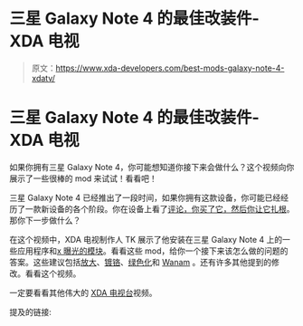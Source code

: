 # 三星 Galaxy Note 4 的最佳改装件- XDA 电视

> 原文：<https://www.xda-developers.com/best-mods-galaxy-note-4-xdatv/>

# 三星 Galaxy Note 4 的最佳改装件- XDA 电视

如果你拥有三星 Galaxy Note 4，你可能想知道你接下来会做什么？这个视频向你展示了一些很棒的 mod 来试试！看看吧！

三星 Galaxy Note 4 已经推出了一段时间，如果你拥有这款设备，你可能已经经历了一款新设备的各个阶段。你在设备上看了[评论，你买了它，然后你](http://www.xda-developers.com/android/samsung-galaxy-note-4-review/)[让它扎根](http://www.xda-developers.com/android/root-twrp-galaxy-note-4-xdatv/)。那你下一步做什么？

在这个视频中，XDA 电视制作人 TK 展示了他安装在三星 Galaxy Note 4 上的一些应用程序和[x 曝光的模块](http://www.xda-developers.com/tag/xposed-tuesday/)。看看这些 mod，给你一个接下来该怎么做的问题的答案。这些建议包括[放大](http://www.xda-developers.com/android/google-play-wake-locks-xdatv/)、[镀铬](http://www.xda-developers.com/android/get-some-pie-for-your-chrome-xdatv/)、[绿色化](http://www.xda-developers.com/android/android-app-review-save-your-battery-with-greenify-xda-developer-tv/)和 [Wanam](http://www.xda-developers.com/android/xda-xposed-tuesday-wanam-module-xda-developer-tv/) 。还有许多其他提到的修改。看看这个视频。

一定要看看其他伟大的 [XDA 电视台](http://www.xda-developers.com/xda-tv/ "XDA Developer TV")视频。

提及的链接: